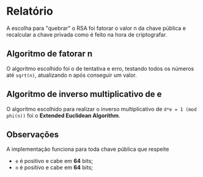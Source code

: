 # Relatório
A escolha para "quebrar" o RSA foi fatorar o valor n da chave pública e recalcular
a chave privada como é feito na hora de criptografar.

## Algoritmo de fatorar n
O algoritmo escolhido foi o de tentativa e erro, testando todos os números
até `sqrt(n)`, atualizando n após conseguir um valor.

## Algoritmo de inverso multiplicativo de e
O algoritmo escolhido para realizar o inverso multiplicativo de `d*e = 1 (mod phi(n))`
foi o **Extended Euclidean Algorithm**.

## Observações
A implementação funciona para toda chave pública que respeite
- `e` é positivo e cabe em **64** bits;
- `n` é positivo e cabe em **64** bits;
